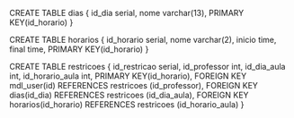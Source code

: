 CREATE TABLE dias {
	id_dia serial,
	nome varchar(13),
	PRIMARY KEY(id_horario)
}


CREATE TABLE horarios {
	id_horario serial,
	nome varchar(2),
	inicio time,
	final time,
	PRIMARY KEY(id_horario)
}


CREATE TABLE restricoes {
	id_restricao serial,
	id_professor int,
	id_dia_aula int,
	id_horario_aula int,
	PRIMARY KEY(id_horario),
	FOREIGN KEY mdl_user(id) REFERENCES restricoes (id_professor),
	FOREIGN KEY dias(id_dia) REFERENCES restricoes (id_dia_aula),
	FOREIGN KEY horarios(id_horario) REFERENCES restricoes (id_horario_aula)
}
